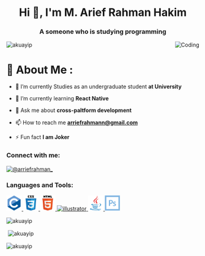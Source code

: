 <h1 align="center">Hi 👋, I'm M. Arief Rahman Hakim</h1>
<h3 align="center">A someone who is studying programming</h3>
<img align="right" alt="Coding" widht="400" src="https://media2.giphy.com/media/v1.Y2lkPTc5MGI3NjExbW9qdmV5Nm5mY3JmNG42eGUzMmJmY243YWU0Z2o2N3l6aXJndTFwayZlcD12MV9pbnRlcm5hbF9naWZfYnlfaWQmY3Q9Zw/qgQUggAC3Pfv687qPC/giphy.gif">

<p align="left"> <img src="https://komarev.com/ghpvc/?username=akuayip&label=Profile%20views&color=0e75b6&style=flat" alt="akuayip" /> </p>

# 💫 About Me :
- 🔭 I’m currently Studies as an undergraduate student **at University**

- 🌱 I’m currently learning **React Native**

- 💬 Ask me about **cross-paltform development**

- 📫 How to reach me **arriefrahmann@gmail.com**

- ⚡ Fun fact **I am Joker**

<h3 align="left">Connect with me:</h3>
<p align="left">
<a href="https://instagram.com/@arriefrahman_" target="blank"><img align="center" src="https://raw.githubusercontent.com/rahuldkjain/github-profile-readme-generator/master/src/images/icons/Social/instagram.svg" alt="@arriefrahman_" height="30" width="40" /></a>
</p>

<h3 align="left">Languages and Tools:</h3>
<p align="left"> <a href="https://www.cprogramming.com/" target="_blank" rel="noreferrer"> <img src="https://raw.githubusercontent.com/devicons/devicon/master/icons/c/c-original.svg" alt="c" width="40" height="40"/> </a> <a href="https://www.w3schools.com/css/" target="_blank" rel="noreferrer"> <img src="https://raw.githubusercontent.com/devicons/devicon/master/icons/css3/css3-original-wordmark.svg" alt="css3" width="40" height="40"/> </a> <a href="https://www.w3.org/html/" target="_blank" rel="noreferrer"> <img src="https://raw.githubusercontent.com/devicons/devicon/master/icons/html5/html5-original-wordmark.svg" alt="html5" width="40" height="40"/> </a> <a href="https://www.adobe.com/in/products/illustrator.html" target="_blank" rel="noreferrer"> <img src="https://www.vectorlogo.zone/logos/adobe_illustrator/adobe_illustrator-icon.svg" alt="illustrator" width="40" height="40"/> </a> <a href="https://www.java.com" target="_blank" rel="noreferrer"> <img src="https://raw.githubusercontent.com/devicons/devicon/master/icons/java/java-original.svg" alt="java" width="40" height="40"/> </a> <a href="https://www.photoshop.com/en" target="_blank" rel="noreferrer"> <img src="https://raw.githubusercontent.com/devicons/devicon/master/icons/photoshop/photoshop-line.svg" alt="photoshop" width="40" height="40"/> </a> </p>

<p><img align="center" src="https://github-readme-stats.vercel.app/api/top-langs?username=akuayip&show_icons=true&locale=en&layout=compact" alt="akuayip" /></p>

<p>&nbsp;<img align="center" src="https://github-readme-stats.vercel.app/api?username=akuayip&show_icons=true&locale=en" alt="akuayip" /></p>

<p><img align="center" src="https://github-readme-streak-stats.herokuapp.com/?user=akuayip&" alt="akuayip" /></p>

